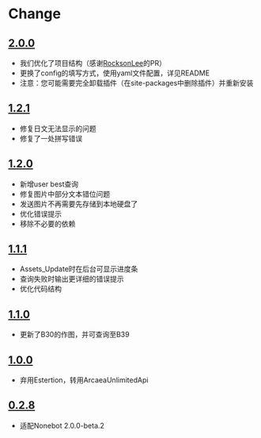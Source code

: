 # Change
## [2.0.0](https://pypi.org/project/nonebot-plugin-arcaeabot/2.0.0/)
- 我们优化了项目结构（感谢[RocksonLee](https://github.com/RocksonLee)的PR）
- 更换了config的填写方式，使用yaml文件配置，详见README
- 注意：您可能需要完全卸载插件（在site-packages中删除插件）并重新安装
## [1.2.1](https://pypi.org/project/nonebot-plugin-arcaeabot/1.2.1/)
- 修复日文无法显示的问题
- 修复了一处拼写错误
## [1.2.0](https://pypi.org/project/nonebot-plugin-arcaeabot/1.2.0/)
- 新增user best查询
- 修复图片中部分文本错位问题
- 发送图片不再需要先存储到本地硬盘了
- 优化错误提示
- 移除不必要的依赖
## [1.1.1](https://pypi.org/project/nonebot-plugin-arcaeabot/1.1.1/)
- Assets_Update时在后台可显示进度条
- 查询失败时输出更详细的错误提示
- 优化代码结构
## [1.1.0](https://pypi.org/project/nonebot-plugin-arcaeabot/1.1.0/)
- 更新了B30的作图，并可查询至B39
## [1.0.0](https://pypi.org/project/nonebot-plugin-arcaeabot/1.0.0/)
- 弃用Estertion，转用ArcaeaUnlimitedApi
## [0.2.8](https://pypi.org/project/nonebot-plugin-arcaeabot/0.2.8/)
- 适配Nonebot 2.0.0-beta.2
